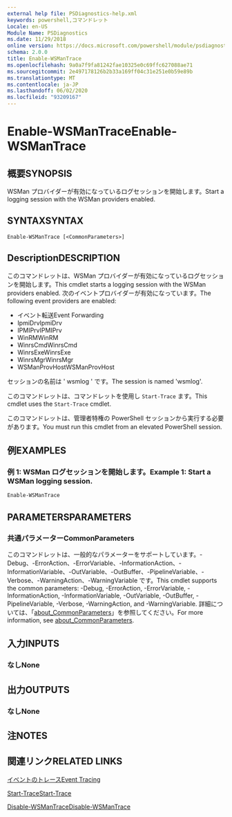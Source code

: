 ```yaml
---
external help file: PSDiagnostics-help.xml
keywords: powershell,コマンドレット
Locale: en-US
Module Name: PSDiagnostics
ms.date: 11/29/2018
online version: https://docs.microsoft.com/powershell/module/psdiagnostics/enable-wsmantrace?view=powershell-7.1&WT.mc_id=ps-gethelp
schema: 2.0.0
title: Enable-WSManTrace
ms.openlocfilehash: 9a0a7f9fa81242fae10325e0c69ffc627088ae71
ms.sourcegitcommit: 2e497178126b2b33a169ff04c31e251e0b59e89b
ms.translationtype: MT
ms.contentlocale: ja-JP
ms.lasthandoff: 06/02/2020
ms.locfileid: "93209167"
---
```

# <span data-ttu-id="89bbe-103">Enable-WSManTrace</span><span class="sxs-lookup"><span data-stu-id="89bbe-103">Enable-WSManTrace</span></span>

## <span data-ttu-id="89bbe-104">概要</span><span class="sxs-lookup"><span data-stu-id="89bbe-104">SYNOPSIS</span></span>
<span data-ttu-id="89bbe-105">WSMan プロバイダーが有効になっているログセッションを開始します。</span><span class="sxs-lookup"><span data-stu-id="89bbe-105">Start a logging session with the WSMan providers enabled.</span></span>

## <span data-ttu-id="89bbe-106">SYNTAX</span><span class="sxs-lookup"><span data-stu-id="89bbe-106">SYNTAX</span></span>

```
Enable-WSManTrace [<CommonParameters>]
```

## <span data-ttu-id="89bbe-107">Description</span><span class="sxs-lookup"><span data-stu-id="89bbe-107">DESCRIPTION</span></span>
<span data-ttu-id="89bbe-108">このコマンドレットは、WSMan プロバイダーが有効になっているログセッションを開始します。</span><span class="sxs-lookup"><span data-stu-id="89bbe-108">This cmdlet starts a logging session with the WSMan providers enabled.</span></span> <span data-ttu-id="89bbe-109">次のイベントプロバイダーが有効になっています。</span><span class="sxs-lookup"><span data-stu-id="89bbe-109">The following event providers are enabled:</span></span>

- <span data-ttu-id="89bbe-110">イベント転送</span><span class="sxs-lookup"><span data-stu-id="89bbe-110">Event Forwarding</span></span>
- <span data-ttu-id="89bbe-111">IpmiDrv</span><span class="sxs-lookup"><span data-stu-id="89bbe-111">IpmiDrv</span></span>
- <span data-ttu-id="89bbe-112">IPMIPrv</span><span class="sxs-lookup"><span data-stu-id="89bbe-112">IPMIPrv</span></span>
- <span data-ttu-id="89bbe-113">WinRM</span><span class="sxs-lookup"><span data-stu-id="89bbe-113">WinRM</span></span>
- <span data-ttu-id="89bbe-114">WinrsCmd</span><span class="sxs-lookup"><span data-stu-id="89bbe-114">WinrsCmd</span></span>
- <span data-ttu-id="89bbe-115">WinrsExe</span><span class="sxs-lookup"><span data-stu-id="89bbe-115">WinrsExe</span></span>
- <span data-ttu-id="89bbe-116">WinrsMgr</span><span class="sxs-lookup"><span data-stu-id="89bbe-116">WinrsMgr</span></span>
- <span data-ttu-id="89bbe-117">WSManProvHost</span><span class="sxs-lookup"><span data-stu-id="89bbe-117">WSManProvHost</span></span>

<span data-ttu-id="89bbe-118">セッションの名前は ' wsmlog ' です。</span><span class="sxs-lookup"><span data-stu-id="89bbe-118">The session is named 'wsmlog'.</span></span>

<span data-ttu-id="89bbe-119">このコマンドレットは、コマンドレットを使用し `Start-Trace` ます。</span><span class="sxs-lookup"><span data-stu-id="89bbe-119">This cmdlet uses the `Start-Trace` cmdlet.</span></span>

<span data-ttu-id="89bbe-120">このコマンドレットは、管理者特権の PowerShell セッションから実行する必要があります。</span><span class="sxs-lookup"><span data-stu-id="89bbe-120">You must run this cmdlet from an elevated PowerShell session.</span></span>

## <span data-ttu-id="89bbe-121">例</span><span class="sxs-lookup"><span data-stu-id="89bbe-121">EXAMPLES</span></span>

### <span data-ttu-id="89bbe-122">例 1: WSMan ログセッションを開始します。</span><span class="sxs-lookup"><span data-stu-id="89bbe-122">Example 1: Start a WSMan logging session.</span></span>

```powershell
Enable-WSManTrace
```

## <span data-ttu-id="89bbe-123">PARAMETERS</span><span class="sxs-lookup"><span data-stu-id="89bbe-123">PARAMETERS</span></span>

### <span data-ttu-id="89bbe-124">共通パラメーター</span><span class="sxs-lookup"><span data-stu-id="89bbe-124">CommonParameters</span></span>

<span data-ttu-id="89bbe-125">このコマンドレットは、一般的なパラメーターをサポートしています。-Debug、-ErrorAction、-ErrorVariable、-InformationAction、-InformationVariable、-OutVariable、-OutBuffer、-PipelineVariable、-Verbose、-WarningAction、-WarningVariable です。</span><span class="sxs-lookup"><span data-stu-id="89bbe-125">This cmdlet supports the common parameters: -Debug, -ErrorAction, -ErrorVariable, -InformationAction, -InformationVariable, -OutVariable, -OutBuffer, -PipelineVariable, -Verbose, -WarningAction, and -WarningVariable.</span></span> <span data-ttu-id="89bbe-126">詳細については、「[about_CommonParameters](https://go.microsoft.com/fwlink/?LinkID=113216)」を参照してください。</span><span class="sxs-lookup"><span data-stu-id="89bbe-126">For more information, see [about_CommonParameters](https://go.microsoft.com/fwlink/?LinkID=113216).</span></span>

## <span data-ttu-id="89bbe-127">入力</span><span class="sxs-lookup"><span data-stu-id="89bbe-127">INPUTS</span></span>

### <span data-ttu-id="89bbe-128">なし</span><span class="sxs-lookup"><span data-stu-id="89bbe-128">None</span></span>

## <span data-ttu-id="89bbe-129">出力</span><span class="sxs-lookup"><span data-stu-id="89bbe-129">OUTPUTS</span></span>

### <span data-ttu-id="89bbe-130">なし</span><span class="sxs-lookup"><span data-stu-id="89bbe-130">None</span></span>

## <span data-ttu-id="89bbe-131">注</span><span class="sxs-lookup"><span data-stu-id="89bbe-131">NOTES</span></span>

## <span data-ttu-id="89bbe-132">関連リンク</span><span class="sxs-lookup"><span data-stu-id="89bbe-132">RELATED LINKS</span></span>

[<span data-ttu-id="89bbe-133">イベントのトレース</span><span class="sxs-lookup"><span data-stu-id="89bbe-133">Event Tracing</span></span>](/windows/desktop/ETW/event-tracing-portal)

[<span data-ttu-id="89bbe-134">Start-Trace</span><span class="sxs-lookup"><span data-stu-id="89bbe-134">Start-Trace</span></span>](start-trace.md)

[<span data-ttu-id="89bbe-135">Disable-WSManTrace</span><span class="sxs-lookup"><span data-stu-id="89bbe-135">Disable-WSManTrace</span></span>](Disable-WSManTrace.md)

